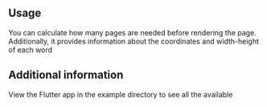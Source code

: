 ## Usage

You can calculate how many pages are needed before rendering the page. Additionally, it provides information about the coordinates and width-height of each word

## Additional information

View the Flutter app in the example directory to see all the available
